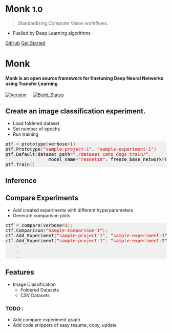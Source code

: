 <!-- _coverpage.md -->

# Monk <small>1.0</small>

> Standardising Computer Vision workflows.

- Fuelled by Deep Learning algorithms

[GitHub](https://github.com/abhi-kumar/monk_v1)
[Get Started](introduction.md)


# Monk
#### Monk is an open source framework for finetuning Deep Neural Networks using Transfer Learning
[![Version](https://img.shields.io/badge/version-v1.0-lightgrey)](https://github.com/abhi-kumar/monk_v1) &nbsp; &nbsp;
[![Build_Status](https://img.shields.io/badge/build-passing-green)](https://github.com/abhi-kumar/monk_v1)


## Create an image classification experiment.
- Load foldered dataset
- Set number of epochs
- Run training


<pre style="color:#000000;background:#f1f0f0;">ptf <span style="color:#806030; ">=</span> prototype<span style="color:#806030; ">(</span>verbose<span style="color:#806030; ">=</span><span style="color:#c00000; ">1</span><span style="color:#806030; ">)</span>
ptf<span style="color:#806030; ">.</span>Prototype<span style="color:#806030; ">(</span><span style="color:#800000; ">"</span><span style="color:#e60000; ">sample-project-1</span><span style="color:#800000; ">"</span><span style="color:#806030; ">,</span> <span style="color:#800000; ">"</span><span style="color:#e60000; ">sample-experiment-1</span><span style="color:#800000; ">"</span><span style="color:#806030; ">)</span>
ptf<span style="color:#806030; ">.</span>Default<span style="color:#806030; ">(</span>dataset_path<span style="color:#806030; ">=</span><span style="color:#800000; ">"</span><span style="color:#e60000; ">./dataset_cats_dogs_train/</span><span style="color:#800000; ">"</span><span style="color:#806030; ">,</span> 
    			model_name<span style="color:#806030; ">=</span><span style="color:#800000; ">"</span><span style="color:#e60000; ">resnet18</span><span style="color:#800000; ">"</span><span style="color:#806030; ">,</span> freeze_base_network<span style="color:#806030; ">=</span>True<span style="color:#806030; ">,</span> num_epochs<span style="color:#806030; ">=</span><span style="color:#c00000; ">2</span><span style="color:#806030; ">)</span>
ptf<span style="color:#806030; ">.</span>Train<span style="color:#806030; ">(</span><span style="color:#806030; ">)</span>
</pre>

## Inference



## Compare Experiments

- Add created experiments with different hyperparameters
- Generate comparison plots

<pre style="color:#000000;background:#f1f0f0;">ctf <span style="color:#806030; ">=</span> compare<span style="color:#806030; ">(</span>verbose<span style="color:#806030; ">=</span><span style="color:#c00000; ">1</span><span style="color:#806030; ">)</span><span style="color:#806030; ">;</span>
ctf<span style="color:#806030; ">.</span>Comparison<span style="color:#806030; ">(</span><span style="color:#800000; ">"</span><span style="color:#e60000; ">Sample-Comparison-1</span><span style="color:#800000; ">"</span><span style="color:#806030; ">)</span><span style="color:#806030; ">;</span>
ctf<span style="color:#806030; ">.</span>Add_Experiment<span style="color:#806030; ">(</span><span style="color:#800000; ">"</span><span style="color:#e60000; ">sample-project-1</span><span style="color:#800000; ">"</span><span style="color:#806030; ">,</span> <span style="color:#800000; ">"</span><span style="color:#e60000; ">sample-experiment-1</span><span style="color:#800000; ">"</span><span style="color:#806030; ">)</span><span style="color:#806030; ">;</span>
ctf<span style="color:#806030; ">.</span>Add_Experiment<span style="color:#806030; ">(</span><span style="color:#800000; ">"</span><span style="color:#e60000; ">sample-project-1</span><span style="color:#800000; ">"</span><span style="color:#806030; ">,</span> <span style="color:#800000; ">"</span><span style="color:#e60000; ">sample-experiment-2</span><span style="color:#800000; ">"</span><span style="color:#806030; ">)</span><span style="color:#806030; ">;</span>
    <span style="color:#806030; ">.</span>
    <span style="color:#806030; ">.</span> 
    <span style="color:#806030; ">.</span>
</pre>




## Features 
- Image Classification
    - Foldered Datasets
    - CSV Datasets


### TODO :
- Add compare experiment graph
- Add code snippets of easy resume, copy, update